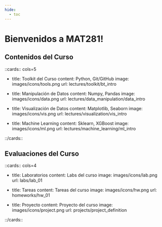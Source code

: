 ```yaml
---
hide:
  - toc
---
```



# Bienvenidos a MAT281!


## Contenidos del Curso

::cards:: cols=5

- title: Toolkit del Curso
  content: Python, Git/GitHub
  image: images/icons/tools.png
  url: lectures/toolkit/bt_intro

- title: Manipulación de Datos
  content: Numpy, Pandas
  image: images/icons/data.png
  url: lectures/data_manipulation/data_intro

- title: Visualización de Datos
  content: Matplotlib, Seaborn
  image: images/icons/vis.png
  url: lectures/visualization/vis_intro

- title: Machine Learning
  content: Sklearn, XGBoost
  image: images/icons/ml.png
  url: lectures/machine_learning/ml_intro


::/cards::

## Evaluaciones del Curso

::cards:: cols=4

- title: Laboratorios
  content: Labs del curso
  image: images/icons/lab.png
  url: labs/lab_01

- title: Tareas
  content: Tareas del curso
  image: images/icons/hw.png
  url: homeworks/hw_01

- title: Proyecto
  content: Proyecto del curso
  image: images/icons/project.png
  url: projects/project_definition


::/cards::